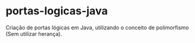 # portas-logicas-java

Criação de portas lógicas em Java, utilizando o conceito de polimorfismo (Sem utilizar herança).
